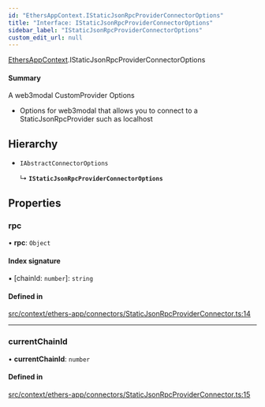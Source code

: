 ```yaml
---
id: "EthersAppContext.IStaticJsonRpcProviderConnectorOptions"
title: "Interface: IStaticJsonRpcProviderConnectorOptions"
sidebar_label: "IStaticJsonRpcProviderConnectorOptions"
custom_edit_url: null
---
```


[EthersAppContext](../modules/EthersAppContext.md).IStaticJsonRpcProviderConnectorOptions

#### Summary
A web3modal CustomProvider Options
- Options for web3modal that allows you to connect to a StaticJsonRpcProvider such as localhost

## Hierarchy

- `IAbstractConnectorOptions`

  ↳ **`IStaticJsonRpcProviderConnectorOptions`**

## Properties

### rpc

• **rpc**: `Object`

#### Index signature

▪ [chainId: `number`]: `string`

#### Defined in

[src/context/ethers-app/connectors/StaticJsonRpcProviderConnector.ts:14](https://github.com/scaffold-eth/eth-hooks/blob/5901efa/packages/eth-hooks/src/context/ethers-app/connectors/StaticJsonRpcProviderConnector.ts#L14)

___

### currentChainId

• **currentChainId**: `number`

#### Defined in

[src/context/ethers-app/connectors/StaticJsonRpcProviderConnector.ts:15](https://github.com/scaffold-eth/eth-hooks/blob/5901efa/packages/eth-hooks/src/context/ethers-app/connectors/StaticJsonRpcProviderConnector.ts#L15)

